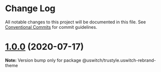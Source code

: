 # Change Log

All notable changes to this project will be documented in this file.
See [Conventional Commits](https://conventionalcommits.org) for commit guidelines.

# [1.0.0](https://github.com/uswitch/trustyle/compare/@uswitch/trustyle.uswitch-rebrand-theme@0.4.1...@uswitch/trustyle.uswitch-rebrand-theme@1.0.0) (2020-07-17)

**Note:** Version bump only for package @uswitch/trustyle.uswitch-rebrand-theme
